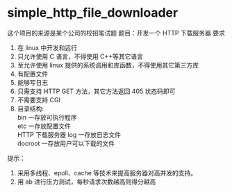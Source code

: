 # simple_http_file_downloader   
这个项目的来源是某个公司的校招笔试题
题目：开发一个 HTTP 下载服务器
要求
1) 在 linux 中开发和运行
2) 只允许使用 C 语言，不得使用 C++等其它语言
3) 至允许使用 linux 提供的系统调用和库函数，不得使用其它第三方库
4) 有配置文件
5) 能够写日志
6) 只需支持 HTTP GET 方法，其它方法返回 405 状态码即可
7) 不需要支持 CGI
8) 目录结构:  
bin 一存放可执行程序  
etc 一存放配置文件  
HTTP 下载服务器 log 一存放日志文件  
docroot 一存放用户可以下载的文件  

提示：
1) 采用多线程、epoll、cache 等技术来提高服务器对高并发的支持。
2) 用 ab 进行压力测试，每秒请求次数越高则得分越高
